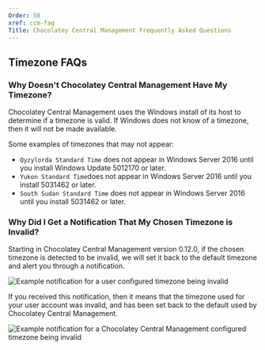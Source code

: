 ```yaml
---
Order: 50
xref: ccm-faq
Title: Chocolatey Central Management Frequently Asked Questions
---
```


## Timezone FAQs

### Why Doesn't Chocolatey Central Management Have My Timezone?

Chocolatey Central Management uses the Windows install of its host to determine if a timezone is valid. If Windows does not know of a timezone, then it will not be made available.

Some examples of timezones that may not appear:

* `Qyzylorda Standard Time` does not appear in Windows Server 2016 until you install Windows Update 5012170 or later.
* `Yukon Standard Time`does not appear in Windows Server 2016 until you install 5031462 or later.
* `South Sudan Standard Time` does not appear in Windows Server 2016 until you install 5031462 or later.

### Why Did I Get a Notification That My Chosen Timezone is Invalid?

Starting in Chocolatey Central Management version 0.12.0, if the chosen timezone is detected to be invalid, we will set it back to the default timezone and alert you through a notification.

![Example notification for a user configured timezone being invalid](/assets/images/ccm/administration/settings/user-timezone-invalid-notification.png)

If you received this notification, then it means that the timezone used for your user account was invalid, and has been set back to the default used by Chocolatey Central Management.

![Example notification for a Chocolatey Central Management configured timezone being invalid](/assets/images/ccm/administration/settings/ccm-timezone-invalid-notification.png)
